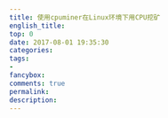 ```yaml
---
title: 使用cpuminer在Linux环境下用CPU挖矿
english_title:
top: 0
date: 2017-08-01 19:35:30
categories: 
tags: 
-
fancybox:
comments: true
permalink:
description:
---
```


<!--more-->